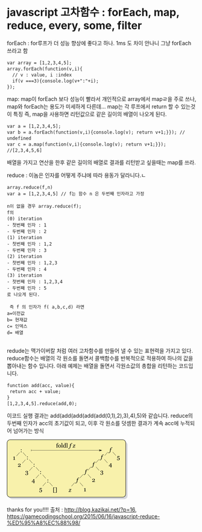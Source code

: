 javascript 고차함수 : forEach, map, reduce, every, some, filter
==============================================================

forEach : for루프가 더 성능 향상에 좋다고 하나. 1ms 도 차이 안나니 그냥 forEach 쓰라고 함
```
var array = [1,2,3,4,5];
array.forEach(function(v,i){
  // v : value, i :index
  if(v ===3){console.log(v+":"+i); 
});
```
map: map이 forEach 보다 성능이 빨라서 개인적으로 array에서 mapㄹ을 주로 쓰나,
     map와 forEach는 용도가 미세하게 다른데... map는 각 루프에서 return 할 수 있는것이 특징
     즉, map을 사용하면 리턴값으로 같은 길이의 배열이 나오게 된다.
```
var a = [1,2,3,4,5];
var b = a.forEach(function(v,i){console.log(v); return v+1;}}); // undefined
var c = a.map(function(v,i){console.log(v); return v+1;}}); //[2,3,4,5,6]
```
 배열을 가지고 연산을 한후 같은 길이의 배열로 결과를 리턴받고 싶을때는 map를 쓰라.
 
reduce :  이놈은 인자를 어떻게 주냐에 따라 용동가 달라니다.ㄴ
```
array.reduce(f,n)
var a = [1,2,3,4,5] // f는 함수 n 은 두번째 인자라고 가정

n이 없을 경우 array.reduce(f);
f의 
(0) iteration 
- 첫번째 인자 : 1
- 두번째 인자 : 2
(1) iteration
- 첫번째 인자 : 1,2
- 두번째 인자 : 3
(2) iteration
- 첫번째 인자 : 1,2,3
- 두번째 인자 : 4
(3) iteration
- 첫번째 인자 : 1,2,3,4
- 두번째 인자 : 5
로 나오게 된다.

 즉 f 의 인자가 f( a,b,c,d) 라면
a=이전값
b= 현재값
c= 인덱스
d= 배열
 
 ```
 redude는 맥가이버칼 처럼 여러 고차함수를 만들어 낼 수 있는 표현력을 가지고 있다. reduce함수는 배열의 각 원소를 돌면서 콜백함수를 반복적으로 적용하여 하나의 값을 뽑아내는 함수 입니다.
 아래 예제는 배열을 돌면서 각원소값의 총합을 리턴하는 코드입니다.
 ```
 function add(acc, value){
  return acc + value;
 }
 [1,2,3,4,5].reduce(add,0);
 ```
 이코드 실행 결과는 add(add(add(add(add(0,1),2),3),4),5)와 같습니다.
 reduce의 두번째 인자가 acc의 초기값이 되고, 이후 각 원소를 덧셈한 결과가 계속 acc에 누적되어 넘어가는 방식
 
 
 
 <img src="https://github.com/leedo1982/study/blob/master/JAVASCRIPT/image/foldl.png">
 
 
 
 
 
 
 
 
 
 
 thanks for you!!!!
 출처 : http://blog.kazikai.net/?p=16, https://gamecodingschool.org/2015/06/16/javascript-reduce-%ED%95%A8%EC%88%98/
